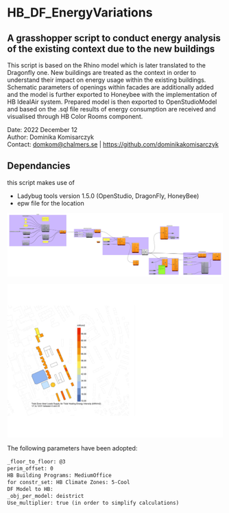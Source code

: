 # HB_DF_EnergyVariations
## A grasshopper script to conduct energy analysis of the existing context due to the new buildings

This script is based on the Rhino model which is later translated to the Dragonfly one. New buildings are treated as the context in order to understand their impact on energy usage within the existing buildings. Schematic parameters of openings within facades are additionally added and the model is further exported to Honeybee with the implementation of  HB IdealAir system. Prepared model is then exported to OpenStudioModel and based on the .sql file results of energy consumption are received and visualised through HB Color Rooms component.  

Date: 2022 December 12  
Author:   Dominika Komisarczyk  
Contact:  domkom@chalmers.se | https://github.com/dominikakomisarczyk

## Dependancies
this script makes use of  
* Ladybug tools version 1.5.0 (OpenStudio, DragonFly, HoneyBee)
* epw file for the location


![picture of the script](media/DF_HB_Energy_Variations.png)

![example of the obtained results](media/media.jpg)

The following parameters have been adopted:   
```
_floor_to_floor: @3
perim_offset: 0  
HB Building Programs: MediumOffice  
for constr_set: HB Climate Zones: 5-Cool    
DF Model to HB: 
_obj_per_model: deistrict
Use_multiplier: true (in order to simplify calculations)
```

